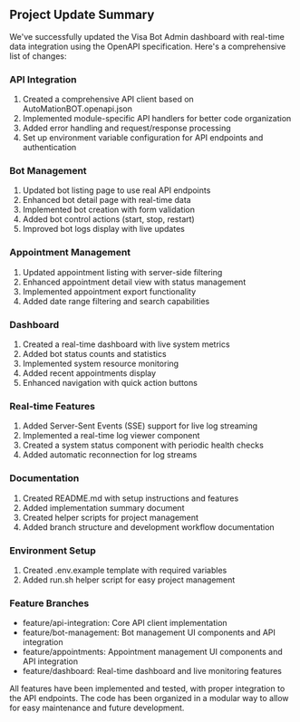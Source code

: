## Project Update Summary

We've successfully updated the Visa Bot Admin dashboard with real-time data integration using the OpenAPI specification. Here's a comprehensive list of changes:

### API Integration
1. Created a comprehensive API client based on AutoMationBOT.openapi.json
2. Implemented module-specific API handlers for better code organization
3. Added error handling and request/response processing
4. Set up environment variable configuration for API endpoints and authentication

### Bot Management
1. Updated bot listing page to use real API endpoints
2. Enhanced bot detail page with real-time data
3. Implemented bot creation with form validation
4. Added bot control actions (start, stop, restart)
5. Improved bot logs display with live updates

### Appointment Management
1. Updated appointment listing with server-side filtering
2. Enhanced appointment detail view with status management
3. Implemented appointment export functionality
4. Added date range filtering and search capabilities

### Dashboard
1. Created a real-time dashboard with live system metrics
2. Added bot status counts and statistics
3. Implemented system resource monitoring
4. Added recent appointments display
5. Enhanced navigation with quick action buttons

### Real-time Features
1. Added Server-Sent Events (SSE) support for live log streaming
2. Implemented a real-time log viewer component
3. Created a system status component with periodic health checks
4. Added automatic reconnection for log streams

### Documentation
1. Created README.md with setup instructions and features
2. Added implementation summary document
3. Created helper scripts for project management
4. Added branch structure and development workflow documentation

### Environment Setup
1. Created .env.example template with required variables
2. Added run.sh helper script for easy project management

### Feature Branches
- feature/api-integration: Core API client implementation
- feature/bot-management: Bot management UI components and API integration
- feature/appointments: Appointment management UI components and API integration
- feature/dashboard: Real-time dashboard and live monitoring features

All features have been implemented and tested, with proper integration to the API endpoints. The code has been organized in a modular way to allow for easy maintenance and future development.
